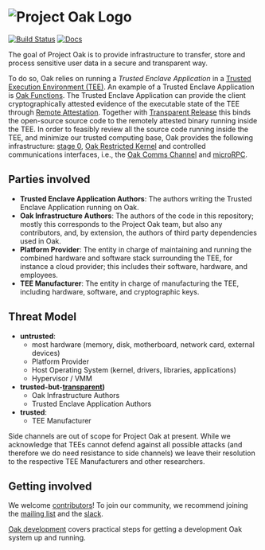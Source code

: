 <!-- Oak Logo Start -->
<!-- An HTML element is intentionally used since GitHub recommends this approach to handle different images in dark/light modes. Ref: https://docs.github.com/en/get-started/writing-on-github/getting-started-with-writing-and-formatting-on-github/basic-writing-and-formatting-syntax#specifying-the-theme-an-image-is-shown-to -->
<!-- markdownlint-disable-next-line MD033 -->
<h1><picture><source media="(prefers-color-scheme: dark)" srcset="docs/oak-logo/svgs/oak-logo-negative.svg?sanitize=true"><source media="(prefers-color-scheme: light)" srcset="docs/oak-logo/svgs/oak-logo.svg?sanitize=true"><img alt="Project Oak Logo" src="docs/oak-logo/svgs/oak-logo.svg?sanitize=true"></picture></h1>
<!-- Oak Logo End -->

[![Build Status](https://img.shields.io/github/actions/workflow/status/project-oak/oak/ci.yaml?branch=main&style=for-the-badge)](https://github.com/project-oak/oak/actions/workflows/ci.yaml?query=branch%3Amain)
[![Docs](https://img.shields.io/badge/docs-rust-brightgreen?style=for-the-badge)](https://project-oak.github.io/oak)

The goal of Project Oak is to provide infrastructure to transfer, store and
process sensitive user data in a secure and transparent way.

To do so, Oak relies on running a _Trusted Enclave Application_ in a
[Trusted Execution Environment (TEE)](https://en.wikipedia.org/wiki/Trusted_execution_environment).
An example of a Trusted Enclave Application is
[Oak Functions](/oak_functions/README.md). The Trusted Enclave Application can
provide the client cryptographically attested evidence of the executable state
of the TEE through [Remote Attestation](./docs/remote-attestation.md). Together
with [Transparent Release](https://github.com/project-oak/transparent-release)
this binds the open-source source code to the remotely attested binary running
inside the TEE. In order to feasibly review all the source code running inside
the TEE, and minimize our trusted computing base, Oak provides the following
infrastructure: [stage 0](/stage0/),
[Oak Restricted Kernel](/oak_restricted_kernel/) and controlled communications
interfaces, i.e., the [Oak Comms Channel](/oak_channel/) and
[microRPC](/micro_rpc/).

## Parties involved

- **Trusted Enclave Application Authors**: The authors writing the Trusted
  Enclave Application running on Oak.
- **Oak Infrastructure Authors**: The authors of the code in this repository;
  mostly this corresponds to the Project Oak team, but also any contributors,
  and, by extension, the authors of third party dependencies used in Oak.
- **Platform Provider**: The entity in charge of maintaining and running the
  combined hardware and software stack surrounding the TEE, for instance a cloud
  provider; this includes their software, hardware, and employees.
- **TEE Manufacturer**: The entity in charge of manufacturing the TEE, including
  hardware, software, and cryptographic keys.

## Threat Model

- **untrusted**:
  - most hardware (memory, disk, motherboard, network card, external devices)
  - Platform Provider
  - Host Operating System (kernel, drivers, libraries, applications)
  - Hypervisor / VMM
- **trusted-but-[transparent](https://github.com/project-oak/transparent-release))**
  - Oak Infrastructure Authors
  - Trusted Enclave Application Authors
- **trusted**:
  - TEE Manufacturer

Side channels are out of scope for Project Oak at present. While we acknowledge
that TEEs cannot defend against all possible attacks (and therefore we do need
resistance to side channels) we leave their resolution to the respective TEE
Manufacturers and other researchers.

## Getting involved

We welcome [contributors](docs/CONTRIBUTING.md)! To join our community, we
recommend joining the
[mailing list](https://groups.google.com/g/project-oak-discuss) and the
[slack](https://join.slack.com/t/project-oak/shared_invite/zt-5hiliinq-f0fYZGwlzfH3kMrJuu3qlw).

[Oak development](docs/development.md) covers practical steps for getting a
development Oak system up and running.
